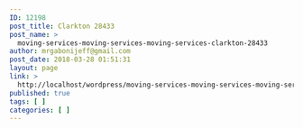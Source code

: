 ```yaml
---
ID: 12198
post_title: Clarkton 28433
post_name: >
  moving-services-moving-services-moving-services-clarkton-28433
author: mrgabonijeff@gmail.com
post_date: 2018-03-28 01:51:31
layout: page
link: >
  http://localhost/wordpress/moving-services-moving-services-moving-services-clarkton-28433/
published: true
tags: [ ]
categories: [ ]
---
```

